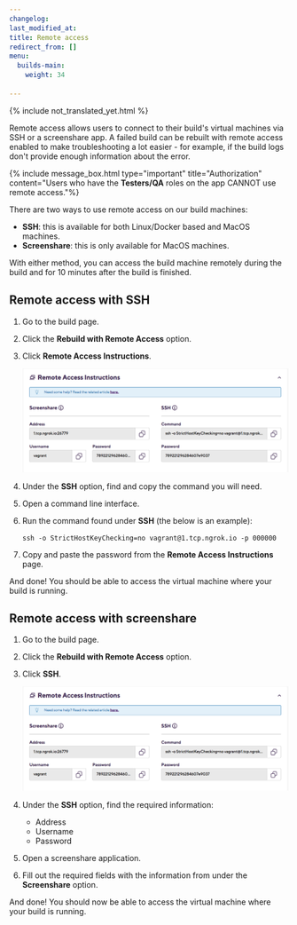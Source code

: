 ```yaml
---
changelog: 
last_modified_at: 
title: Remote access
redirect_from: []
menu:
  builds-main:
    weight: 34

---
```

{% include not_translated_yet.html %}

Remote access allows users to connect to their build's virtual machines via SSH or a screenshare app. A failed build can be rebuilt with remote access enabled to make troubleshooting a lot easier - for example, if the build logs don't provide enough information about the error.

{% include message_box.html type="important" title="Authorization" content="Users who have the **Testers/QA** roles on the app CANNOT use remote access."%}

There are two ways to use remote access on our build machines:

* **SSH**: this is available for both Linux/Docker based and MacOS machines.
* **Screenshare**: this is only available for MacOS machines.

With either method, you can access the build machine remotely during the build and for 10 minutes after the build is finished.

## Remote access with SSH

1. Go to the build page.
2. Click the **Rebuild with Remote Access** option.
3. Click **Remote Access Instructions**.

   ![](/img/remote-access-instructions.png)
4. Under the **SSH** option, find and copy the command you will need.
5. Open a command line interface.
6. Run the command found under **SSH** (the below is an example):

       ssh -o StrictHostKeyChecking=no vagrant@1.tcp.ngrok.io -p 000000
7. Copy and paste the password from the **Remote Access Instructions** page.

And done! You should be able to access the virtual machine where your build is running.

## Remote access with screenshare

1. Go to the build page.
2. Click the **Rebuild with Remote Access** option.
3. Click **SSH**.

   ![](/img/remote-access-instructions.png)
4. Under the **SSH** option, find the required information:
   * Address
   * Username
   * Password
5. Open a screenshare application.
6. Fill out the required fields with the information from under the **Screenshare** option.

And done! You should now be able to access the virtual machine where your build is running.